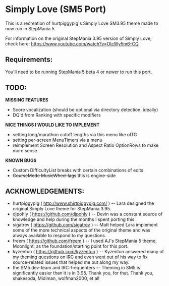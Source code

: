 Simply Love (SM5 Port)
======================

This is a recreation of hurtpiggypig's Simply Love SM3.95 theme made to now run in StepMania 5.

For information on the original StepMania 3.95 version of Simply Love, check here:
https://www.youtube.com/watch?v=OtcWy5m6-CQ



Requirements:
-------------
You'll need to be running StepMania 5 beta 4 or newer to run this port.



TODO:
-----

**MISSING FEATURES**

* Score vocalization (should be optional via directory detection, ideally)
* DQ'd from Ranking with specific modifiers

**NICE THINGS I WOULD LIKE TO IMPLEMENT**

* setting long/marathon cutoff lengths via this menu like oITG
* setting per-screen MenuTimers via a menu
* reimplement Screen Resolution and Aspect Ratio OptionRows to make more sense

**KNOWN BUGS**

* Custom DifficultyList breaks with certain combinations of edits
* ~~CourseMode MusicWheel lags~~ this is engine-side


ACKNOWLEDGEMENTS:
----------------

* hurtpiggypig ( http://www.shirtpiggypig.com/ ) -- Lara designed the original Simply Love theme for StepMania 3.95.
* djpohly ( https://github.com/djpohly ) -- Devin was a constant source of knowledge and help during the months I spent porting this.
* sigatrev ( https://github.com/sigatrev ) -- Matt helped Lara implement some of the more technical aspects of the original theme and was always available to respond to my questions.
* freem ( https://github.com/freem ) -- I used AJ's StepMania 5 theme, Moonlight, as the foundation/starting point for this port.
* kyzentun ( https://github.com/kyzentun ) -- Kyzentun answered many of my theming questions on IRC and even went out of his way to fix source-related issues that helped me out along my way.  
* the SM5 dev-team and IRC-frequenters -- Theming in SM5 is significantly easier than it is in 3.95.  Thank you, for that.  Thank you, shakesoda, Midiman, wolfman2000, et al!
